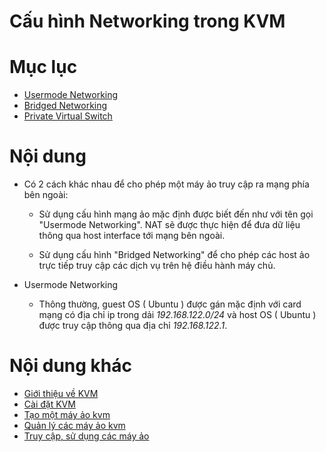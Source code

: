 # Cấu hình Networking trong KVM

# Mục lục

- [Usermode Networking](#usermode-networking)
- [Bridged Networking](#bridging-networking)
- [Private Virtual Switch](#pvs)

# Nội dung

- Có 2 cách khác nhau để cho phép một máy ảo truy cập ra mạng phía bên ngoài:
	
	+ Sử dụng cấu hình mạng ảo mặc định được biết đến như với tên gọi "Usermode Networking". NAT sẽ được thực hiện để đưa dữ liệu thông qua host interface tới mạng bên ngoài.

	+ Sử dụng cấu hình "Bridged Networking" để cho phép các host ảo trực tiếp truy cập các dịch vụ trên hệ điều hành máy chủ.


- Usermode Networking
	
	+ Thông thường, guest OS ( Ubuntu ) được gán mặc định với card mạng có địa chỉ ip trong dải *192.168.122.0/24* và host OS ( Ubuntu ) được truy cập thông qua địa chỉ *192.168.122.1*.

# Nội dung khác

- [Giới thiệu về KVM](../README.md#about)
- [Cài đặt KVM](Installation.md)
- [Tạo một máy ảo kvm](Guest-creation.md)
- [Quản lý các máy ảo kvm](Guest-management.md)
- [Truy cập, sử dụng các máy ảo](Guest-console-access.md)